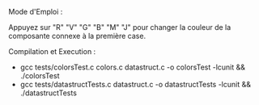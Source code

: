 Mode d'Emploi :

Appuyez sur "R" "V" "G" "B" "M" "J" pour changer la couleur de la composante connexe à la première case.

Compilation et Execution :

  * gcc tests/colorsTest.c colors.c datastruct.c -o colorsTest -lcunit && ./colorsTest
  * gcc tests/datastructTests.c datastruct.c -o datastructTests -lcunit && ./datastructTests
